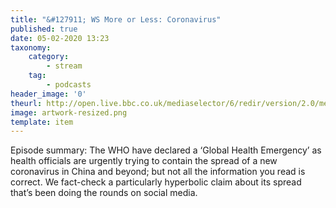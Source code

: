 ```yaml
---
title: "&#127911; WS More or Less: Coronavirus"
published: true
date: 05-02-2020 13:23
taxonomy:
    category:
        - stream
    tag:
        - podcasts
header_image: '0'
theurl: http://open.live.bbc.co.uk/mediaselector/6/redir/version/2.0/mediaset/audio-nondrm-download/proto/http/vpid/p081ylyt.mp3
image: artwork-resized.png
template: item
--- 
```

Episode summary: The WHO have declared a ‘Global Health Emergency’ as health officials are urgently trying to contain the spread of a new coronavirus in China and beyond; but not all the information you read is correct. We fact-check a particularly hyperbolic claim about its spread that’s been doing the rounds on social media.
